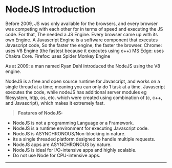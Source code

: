 # ⁢NodeJS Introduction⁡
Before 2009, JS was only available for the browsers, and every browser was competing with each other for in terms of speed and executing the JS code. For that, The needed a JS Engine. Every browser came up with its own Engine. A Javascript Engine is a software component that executes Javascript code, So the faster the engine, the faster the browser.
Chrome: uses V8 Engine (the fastest because it executes using c++)
MS Edge: uses Chakra Core.
Firefox: uses Spider Monkey Engine

As at 2009: a man named Ryan Dahl introduced the NodeJS using the V8 engine.

NodeJS is a free and open source runtime for Javascript, and works on a single thread at a time; meaning you can only do 1 task at a time.
Javascript executes the code, while nodeJS has additional server modules eg filesystem, http, os, etc. which were created using combination of (c, c++, and Javascript), which makes it extremely fast.

> __⁢Features of NodeJS:⁡__
* NodeJS is not a programming Language or a Framework.
* NodeJS is a runtime environment for executing Javascript code.
* NodeJS is ASYNCHRONOUS/Non-blocking in nature.
* its a single threaded platform designed to handle multiple requests.
* NodeJS apps are ASYNCHRONOUS by nature.
* NodeJS is ideal for I/O-intensive apps and highly scalable.
* Do not use Node for CPU-intensive apps.
___

